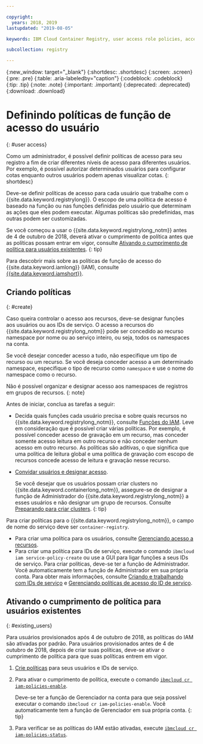 ```yaml
---

copyright:
  years: 2018, 2019
lastupdated: "2019-08-05"

keywords: IBM Cloud Container Registry, user access role policies, access policies, policies, policy enforcement,

subcollection: registry

---
```


{:new_window: target="_blank"}
{:shortdesc: .shortdesc}
{:screen: .screen}
{:pre: .pre}
{:table: .aria-labeledby="caption"}
{:codeblock: .codeblock}
{:tip: .tip}
{:note: .note}
{:important: .important}
{:deprecated: .deprecated}
{:download: .download}

# Definindo políticas de função de acesso do usuário
{: #user access}

Como um administrador, é possível definir políticas de acesso para seu registro a fim de criar diferentes níveis de acesso para diferentes usuários. Por exemplo, é possível autorizar determinados usuários para configurar cotas enquanto outros usuários podem apenas visualizar cotas.
{: shortdesc}

Deve-se definir políticas de acesso para cada usuário que trabalhe com o {{site.data.keyword.registrylong}}. O escopo de uma política de acesso é baseado na função ou nas funções definidas pelo usuário que determinam as ações que eles podem executar. Algumas políticas são predefinidas, mas outras podem ser customizadas.

Se você começou a usar o {{site.data.keyword.registrylong_notm}} antes de 4 de outubro de 2018, deverá ativar o cumprimento de política antes que as políticas possam entrar em vigor, consulte [Ativando o cumprimento de política para usuários existentes](#existing_users).
{: tip}

Para descobrir mais sobre as políticas de função de acesso do {{site.data.keyword.iamlong}} (IAM), consulte [{{site.data.keyword.iamshort}}](/docs/iam?topic=iam-iamoverview#iamoverview).

## Criando políticas
{: #create}

Caso queira controlar o acesso aos recursos, deve-se designar funções aos usuários ou aos IDs de serviço. O acesso a recursos do {{site.data.keyword.registrylong_notm}} pode ser concedido ao recurso namespace por nome ou ao serviço inteiro, ou seja, todos os namespaces na conta.

Se você desejar conceder acesso a tudo, não especifique um tipo de recurso ou um recurso. Se você deseja conceder acesso a um determinado namespace, especifique o tipo de recurso como `namespace` e use o nome do namespace como o recurso.

Não é possível organizar e designar acesso aos namespaces de registros em grupos de recursos.
{: note}

Antes de iniciar, conclua as tarefas a seguir:

- Decida quais funções cada usuário precisa e sobre quais recursos no {{site.data.keyword.registrylong_notm}}, consulte [Funções do IAM](/docs/services/Registry?topic=registry-iam#iam). Leve em consideração que é possível criar várias políticas. Por exemplo, é possível conceder acesso de gravação em um recurso, mas conceder somente acesso leitura em outro recurso e não conceder nenhum acesso em outro recurso. As políticas são aditivas, o que significa que uma política de leitura global e uma política de gravação com escopo de recursos concede acesso de leitura e gravação nesse recurso.

- [Convidar usuários e designar acesso](/docs/iam?topic=iam-iamuserinv#iamuserinv).

  Se você desejar que os usuários possam criar clusters no {{site.data.keyword.containerlong_notm}}, assegure-se de designar a função de Administrador do {{site.data.keyword.registrylong_notm}} a esses usuários e não designar um grupo de recursos. Consulte [Preparando para criar clusters](/docs/containers?topic=containers-clusters#cluster_prepare).
  {: tip}

Para criar políticas para o {{site.data.keyword.registrylong_notm}}, o campo de nome do serviço deve ser `container-registry`.

- Para criar uma política para os usuários, consulte [Gerenciando acesso a recursos](/docs/iam?topic=iam-iammanidaccser#iammanidaccser).
- Para criar uma política para IDs de serviço, execute o comando `ibmcloud iam service-policy-create` ou use a GUI para ligar funções a seus IDs de serviço. Para criar políticas, deve-se ter a função de Administrador. Você automaticamente tem a função de Administrador em sua própria conta. Para obter mais informações, consulte [Criando e trabalhando com IDs de serviço](/docs/iam?topic=iam-serviceids#serviceids) e [Gerenciando políticas de acesso do ID de serviço](/docs/iam?topic=iam-serviceidpolicy#serviceidpolicy).

## Ativando o cumprimento de política para usuários existentes
{: #existing_users}

Para usuários provisionados após 4 de outubro de 2018, as políticas do IAM são ativadas por padrão. Para usuários provisionados antes de 4 de outubro de 2018, depois de criar suas políticas, deve-se ativar o cumprimento de política para que suas políticas entrem em vigor.

1. [Crie políticas](#create) para seus usuários e IDs de serviço.

2. Para ativar o cumprimento de política, execute o comando [`ibmcloud cr iam-policies-enable`](/docs/services/Registry?topic=container-registry-cli-plugin-containerregcli#bx_cr_iam_policies_enable).

    Deve-se ter a função de Gerenciador na conta para que seja possível executar o comando `ibmcloud cr iam-policies-enable`. Você automaticamente tem a função de Gerenciador em sua própria conta.
    {: tip}

3. Para verificar se as políticas do IAM estão ativadas, execute [`ibmcloud cr iam-policies-status`](/docs/services/Registry?topic=container-registry-cli-plugin-containerregcli#bx_cr_iam_policies_status).
